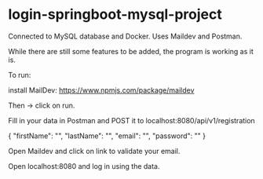 # login-springboot-mysql-project

Connected to MySQL database and Docker.
Uses Maildev and Postman.

While there are still some features to be added, the program is working as it is.  

To run:

install MailDev: https://www.npmjs.com/package/maildev

Then -> click on run.  

Fill in your data in Postman and POST it to localhost:8080/api/v1/registration 

{
    "firstName": "",
    "lastName": "",
    "email": "",
    "password": ""
}

Open Maildev and click on link to validate your email. 

Open localhost:8080 and log in using the data.  

